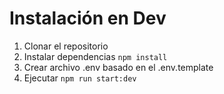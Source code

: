 # Instalación en Dev

1. Clonar el repositorio
2. Instalar dependencias ``npm install``
3. Crear archivo .env basado en el .env.template
4. Ejecutar ``npm run start:dev``
